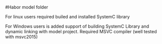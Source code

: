 #Habor model folder

For linux users required builed and installed SystemC library

For Windows users is added support of building SystemC Library and dynamic linking with model project. Required MSVC compiler (well tested with msvc2015)